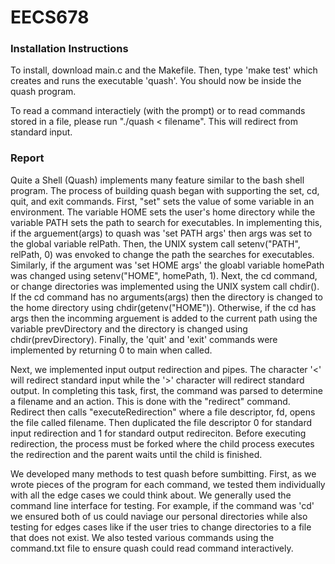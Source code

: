 # EECS678

### Installation Instructions

To install, download main.c and the Makefile. Then, type 'make test' which creates and runs the executable 'quash'. You should now be inside the quash program.  

To read a command interactiely (with the prompt) or to read commands stored in a file, please run "./quash < filename". This will redirect from standard input. 

### Report

Quite a Shell (Quash) implements many feature similar to the bash shell program. The process of building quash began with supporting the set, cd, quit, and exit commands. First, "set" sets the value of some variable in an environment. The variable HOME sets the user's home directory while the variable PATH sets the path to search for executables. In implementing this, if the arguement(args) to quash was 'set PATH args' then args was set to the global variable relPath. Then, the UNIX system call setenv("PATH", relPath, 0) was envoked to change the path the searches for executables. Similarly, if the argument was 'set HOME args' the  gloabl variable homePath was changed using setenv("HOME", homePath, 1). Next, the cd command, or change directories was implemented using the UNIX system call chdir(). If the cd command has no arguments(args) then the directory is changed to the home directory using chdir(getenv("HOME")). Otherwise, if the cd has args then the incomming arguement is added to the current path using the variable prevDirectory and the directory is changed using chdir(prevDirectory). Finally, the 'quit' and 'exit' commands were implemented by returning 0 to main when called. 

Next, we implemented input output redirection and pipes. The character '<' will redirect standard input while the '>' character will redirect standard output. In completing this task, first, the command was parsed to determine a filename and an action. This is done with the "redirect" command. Redirect then calls "executeRedirection" where a file descriptor, fd, opens the file called filename. Then duplicated the file descriptor 0 for standard input redirection and 1 for standard output redireciton. Before executing redirection, the process must be forked where the child process executes the redirection and the parent waits until the child is finished. 



We developed many methods to test quash before sumbitting. First, as we wrote pieces of the program for each command, we tested them individually with all the edge cases we could think about. We generally used the command line interface for testing. For example, if the command was 'cd' we ensured both of us could naviage our personal directories while also testing for edges cases like if the user tries to change directories to a file that does not exist. We also tested various commands using the command.txt file to ensure quash could read command interactively. 
